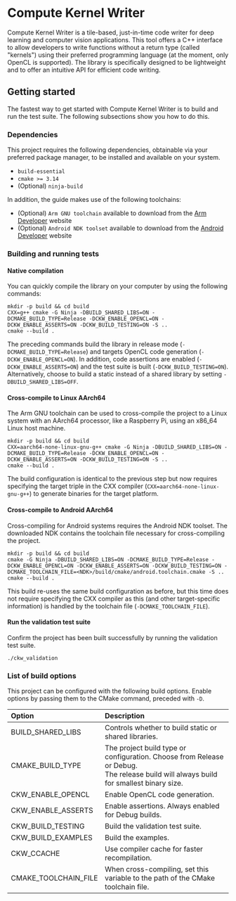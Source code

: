 # Compute Kernel Writer

Compute Kernel Writer is a tile-based, just-in-time code writer for deep learning and computer vision applications.
This tool offers a C++ interface to allow developers to write functions without a return type (called "kernels")
using their preferred programming language (at the moment, only OpenCL is supported). 
The library is specifically designed to be lightweight and to offer an intuitive API for efficient code writing.

## Getting started

The fastest way to get started with Compute Kernel Writer is to build and run the test suite.
The following subsections show you how to do this.

### Dependencies

This project requires the following dependencies, obtainable via your preferred package manager, to be installed and available on your system.

* `build-essential`
* `cmake >= 3.14`
* (Optional) `ninja-build`

In addition, the guide makes use of the following toolchains:

* (Optional) `Arm GNU toolchain` available to download from the [Arm Developer](https://developer.arm.com/downloads/-/arm-gnu-toolchain-downloads) website
* (Optional) `Android NDK toolset` available to download from the [Android Developer](https://developer.android.com/ndk/downloads/index.html) website

### Building and running tests

#### Native compilation

You can quickly compile the library on your computer by using the following commands:

```shell
mkdir -p build && cd build
CXX=g++ cmake -G Ninja -DBUILD_SHARED_LIBS=ON -DCMAKE_BUILD_TYPE=Release -DCKW_ENABLE_OPENCL=ON -DCKW_ENABLE_ASSERTS=ON -DCKW_BUILD_TESTING=ON -S ..
cmake --build .
```

The preceding commands build the library in release mode (`-DCMAKE_BUILD_TYPE=Release`) and targets OpenCL code generation (`-DCKW_ENABLE_OPENCL=ON`). 
In addition, code assertions are enabled (`-DCKW_ENABLE_ASSERTS=ON`) and the test suite is built (`-DCKW_BUILD_TESTING=ON`). 
Alternatively, choose to build a static instead of a shared library by setting `-DBUILD_SHARED_LIBS=OFF`.

#### Cross-compile to Linux AArch64

The Arm GNU toolchain can be used to cross-compile the project to a Linux system with an AArch64 processor, like a Raspberry Pi, using an x86_64 Linux host machine.

```shell
mkdir -p build && cd build
CXX=aarch64-none-linux-gnu-g++ cmake -G Ninja -DBUILD_SHARED_LIBS=ON -DCMAKE_BUILD_TYPE=Release -DCKW_ENABLE_OPENCL=ON -DCKW_ENABLE_ASSERTS=ON -DCKW_BUILD_TESTING=ON -S ..
cmake --build .
```

The build configuration is identical to the previous step but now requires specifying the target triple in the CXX compiler (`CXX=aarch64-none-linux-gnu-g++`) to generate binaries for the target platform.

#### Cross-compile to Android AArch64

Cross-compiling for Android systems requires the Android NDK toolset. The downloaded NDK contains the toolchain file necessary for cross-compiling the project.

```shell
mkdir -p build && cd build
cmake -G Ninja -DBUILD_SHARED_LIBS=ON -DCMAKE_BUILD_TYPE=Release -DCKW_ENABLE_OPENCL=ON -DCKW_ENABLE_ASSERTS=ON -DCKW_BUILD_TESTING=ON -DCMAKE_TOOLCHAIN_FILE=<NDK>/build/cmake/android.toolchain.cmake -S ..
cmake --build .
```

This build re-uses the same build configuration as before, but this time does not require specifying the CXX compiler as this (and other target-specific information) is handled by the toolchain file (`-DCMAKE_TOOLCHAIN_FILE`).

#### Run the validation test suite

Confirm the project has been built successfully by running the validation test suite.

```shell
./ckw_validation
```

### List of build options

This project can be configured with the following build options. Enable options by passing them to the CMake command, preceded with `-D`.

| Option               | Description                                                                                                                               |
|:---------------------|:------------------------------------------------------------------------------------------------------------------------------------------|
| BUILD_SHARED_LIBS    | Controls whether to build static or shared libraries.                                                                                     |
| CMAKE_BUILD_TYPE     | The project build type or configuration. Choose from Release or Debug. <br/>The release build will always build for smallest binary size. |
| CKW_ENABLE_OPENCL    | Enable OpenCL code generation.                                                                                                            |
| CKW_ENABLE_ASSERTS   | Enable assertions. Always enabled for Debug builds.                                                                                       |
| CKW_BUILD_TESTING    | Build the validation test suite.                                                                                                          |
| CKW_BUILD_EXAMPLES   | Build the examples.                                                                                                                       |
| CKW_CCACHE           | Use compiler cache for faster recompilation.                                                                                              |
| CMAKE_TOOLCHAIN_FILE | When cross-compiling, set this variable to the path of the CMake toolchain file.                                                          |
